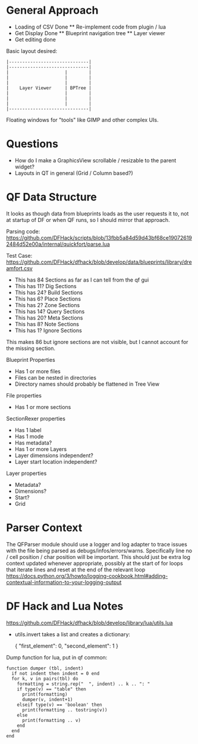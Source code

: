 # General Approach

* Loading of CSV Done
** Re-implement code from plugin / lua
* Get Display Done
** Blueprint navigation tree
** Layer viewer
* Get editing done

Basic layout desired:

    |------------------------------|
    |------------------------------|
    |                     |        |
    |                     |        |
    |                     |        |
    |    Layer Viewer     | BPTree |
    |                     |        |
    |                     |        |
    |                     |        |
    |------------------------------|

Floating windows for "tools" like GIMP and other complex UIs.

# Questions

* How do I make a GraphicsView scrollable / resizable to the parent widget?
* Layouts in QT in general (Grid / Column based?)

# QF Data Structure

It looks as though data from blueprints loads as the user requests it to, not
at startup of DF or when QF runs, so I should mirror that approach.

Parsing code:
https://github.com/DFHack/scripts/blob/13fbb5a84d59d43bf68ce190726192484d52e00a/internal/quickfort/parse.lua

Test Case:
https://github.com/DFHack/dfhack/blob/develop/data/blueprints/library/dreamfort.csv

* This has 84 Sections as far as I can tell from the qf gui
* This has 11? Dig Sections
* This has 24? Build Sections
* This has 6? Place Sections
* This has 2? Zone Sections
* This has 14? Query Sections
* This has 20? Meta Sections
* This has 8? Note Sections
* This has 1? Ignore Sections

This makes 86 but ignore sections are not visible, but I cannot account for the missing section.


Blueprint Properties
* Has 1 or more files
* Files can be nested in directories
* Directory names should probably be flattened in Tree View

File properties
* Has 1 or more sections

SectionRexer properties
* Has 1 label
* Has 1 mode
* Has metadata?
* Has 1 or more Layers
* Layer dimensions independent?
* Layer start location independent? 

Layer properties
* Metadata?
* Dimensions?
* Start?
* Grid

# Parser Context

The QFParser module should use a logger and log adapter to trace issues
with the file being parsed as debugs/infos/errors/warns. Specifically 
line no / cell position / char position will be important.  This should just
be extra log context updated whenever appropriate, possibly at the start of 
for loops that iterate lines and reset at the end of the relevant loop
https://docs.python.org/3/howto/logging-cookbook.html#adding-contextual-information-to-your-logging-output

# DF Hack and Lua Notes
https://github.com/DFHack/dfhack/blob/develop/library/lua/utils.lua
* utils.invert takes a list and creates a dictionary:


    {
        "first_element": 0,
        "second_element": 1
    }

Dump function for lua, put in qf common:
    
    function dumper (tbl, indent)
      if not indent then indent = 0 end
      for k, v in pairs(tbl) do
        formatting = string.rep("  ", indent) .. k .. ": "
        if type(v) == "table" then
          print(formatting)
          dumper(v, indent+1)
        elseif type(v) == 'boolean' then
          print(formatting .. tostring(v))
        else
          print(formatting .. v)
        end
      end
    end
